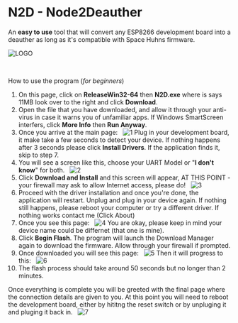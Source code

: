 # N2D - Node2Deauther
An **easy to use** tool that will convert any ESP8266 development board into a deauther as long as it's compatible with Space Huhns firmware.

![LOGO](https://raw.githubusercontent.com/mrvodka007/n2d/master/Icons/ICON_DEAUTHER.png)

&nbsp;
&nbsp;
&nbsp;
&nbsp;

How to use the program (*for beginners*)

1. On this page, click on **ReleaseWin32-64** then **N2D.exe** where is says 11MB look over to the right and click **Download**.
2. Open the file that you have downloaded, and allow it through your anti-virus in case it warns you of unfamiliar apps. If Windows SmartScreen interfers, click **More Info** then **Run Anyway**.
3. Once you arrive at the main page: 
&nbsp;
![1](https://raw.githubusercontent.com/mrvodka007/n2d/master/Preview-IMG/ScreenShot1.PNG)
Plug in your development board, it make take a few seconds to detect your device. If nothing happens after 3 seconds please click **Install Drivers**. If the application finds it, skip to step 7.
4. You will see a screen like this, choose your UART Model or "**I don't know**" for both.
&nbsp;
![2](https://raw.githubusercontent.com/mrvodka007/n2d/master/Preview-IMG/ScreenShot2.PNG)
5. Click **Download and Install** and this screen will appear, AT THIS POINT - your firewall may ask to allow Internet access, please do!
&nbsp;
![3](https://raw.githubusercontent.com/mrvodka007/n2d/master/Preview-IMG/ScreenShot4.PNG)
6. Proceed with the driver installation and once you're done, the application will restart. Unplug and plug in your device again. If nothing still happens, please reboot your computer or try a different driver. If nothing works contact me (Click About)
7. Once you see this page: 
&nbsp;
![4](https://raw.githubusercontent.com/mrvodka007/n2d/master/Preview-IMG/ScreenShot5.PNG)
You are okay, please keep in mind your device name could be differnet (that one is mine).
8. Click **Begin Flash**. The program will launch the Download Manager again to download the firmware. Allow through your firewall if prompted.
9. Once downloaded you will see this page: 
&nbsp;
![5](https://raw.githubusercontent.com/mrvodka007/n2d/master/Preview-IMG/ScreenShot6.PNG)
Then it will progress to this:
&nbsp;
![6](https://raw.githubusercontent.com/mrvodka007/n2d/master/Preview-IMG/ScreenShot7.PNG)
10. The flash process should take around 50 seconds but no longer than 2 minutes.

Once everything is complete you will be greeted with the final page where the connection details are given to you.
At this point you will need to reboot the development board, either by hititng the reset switch or by unpluging it and pluging it back in.
&nbsp;
![7](https://raw.githubusercontent.com/mrvodka007/n2d/master/Preview-IMG/ScreenShot8.PNG)

&nbsp;
&nbsp;
&nbsp;
&nbsp;
